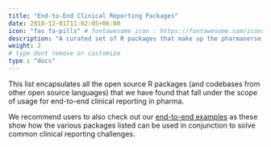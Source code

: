 ```yaml
---
title: "End-to-End Clinical Reporting Packages"
date: 2018-12-01T11:02:05+06:00
icon: "fas fa-pills" # fontawesome icon : https://fontawesome.com/icons
description: "A curated set of R packages that make up the pharmaverse core."
weight: 2
# type dont remove or customize
type : "docs"
---
```


This list encapsulates all the open source R packages (and codebases from other open source languages) that we have found that fall under the scope of usage for end-to-end clinical reporting in pharma.

We recommend users to also check out our [end-to-end examples](https://pharmaverse.github.io/examples/) as these show how the various packages listed can be used in conjunction to solve common clinical reporting challenges.
